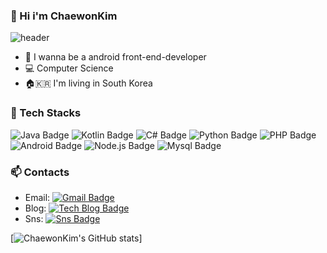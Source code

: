 ### 👋 Hi i'm ChaewonKim
![header](https://capsule-render.vercel.app/api?type=waving&color=auto&height=300&section=header&text=ChaewonKim&fontSize=90)
- 🌱   I wanna be a android front-end-developer
- 💻   Computer Science
- 🏠🇰🇷  I'm living in South Korea

### 🔧 Tech Stacks
![Java Badge](https://img.shields.io/badge/Java-orange?style=flat-square&logo=Java&logoColor=white) ![Kotlin Badge](https://img.shields.io/badge/Kotlin-blueviolet?style=flat-square&logo=Kotlin&logoColor=white) ![C# Badge](https://img.shields.io/badge/-C%23-blue?style=flat-square&logo=c#&logoColor=white) ![Python Badge](https://img.shields.io/badge/Python-darkblue?style=flat-square&logo=python&logoColor=white) ![PHP Badge](https://img.shields.io/badge/PHP-red?style=flat-square&logo=php&logoColor=white) ![Android Badge](https://img.shields.io/badge/Android-green?style=flat-square&logo=android&logoColor=white)  ![Node.js Badge](https://img.shields.io/badge/Node.js-darkgreen?style=flat-square&logo=Node.js&logoColor=white)  ![Mysql Badge](https://img.shields.io/badge/Mysql-yellow?style=flat-square&logo=mysql&logoColor=white)

### 📫 Contacts
- Email: [![Gmail Badge](https://img.shields.io/badge/Gmail-d14836?style=flat-square&logo=Gmail&logoColor=white&link=mailto:gimchaewon9870@gmail.com)](mailto:gimchaewon9870@gmail.com)
- Blog: [![Tech Blog Badge](http://img.shields.io/badge/-Tech%20blog-black?style=flat-square&logo=Blogger&logoColor=white&link=https://ch-1-page.tistory.com/)](https://ch-1-page.tistory.com/)
- Sns: [![Sns Badge](http://img.shields.io/badge/Instagram-purple?style=flat-square&logo=Instagram&logoColor=white&link=https://www.instagram.com/ch_1_98/)](https://www.instagram.com/ch_1_98/)

[![ChaewonKim's GitHub stats](https://github-readme-stats.vercel.app/api?username=kch9870&&show_icons=true&theme=dracula)]
